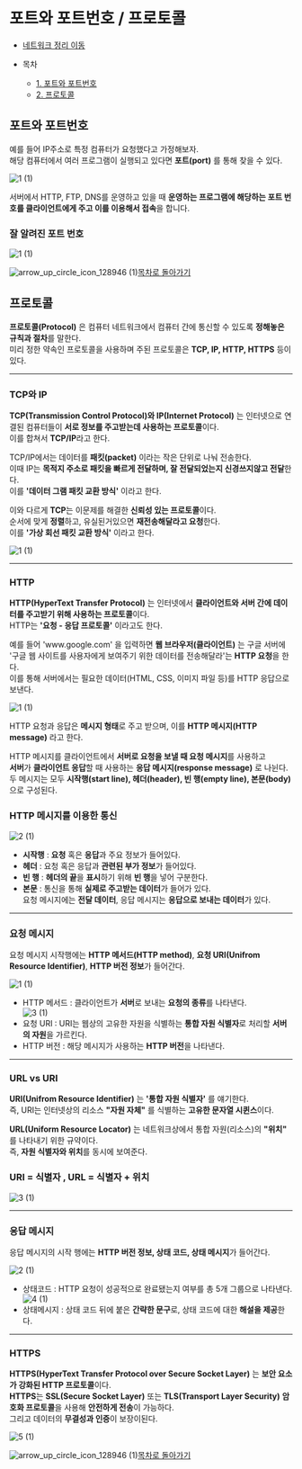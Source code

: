 <!---다함--->
# 포트와 포트번호 / 프로토콜 
  
* [네트워크 정리 이동](https://github.com/Hasegos/Study_CS/tree/master/Computer%20Science/NetWork)

* 목차
    * [1. 포트와 포트번호](#포트와-포트번호)
    * [2. 프로토콜](#프로토콜)
    

<!---목차 1--->
## 포트와 포트번호

예를 들어 IP주소로 특정 컴퓨터가 요청했다고 가정해보자.  
해당 컴퓨터에서 여러 프로그램이 실행되고 있다면 **포트(port)** 를 통해 찾을 수 있다.  

![1 (1)](https://github.com/Hasegos/Study_CS/assets/93961708/9e3a7e0e-82cd-48e0-bcba-865fc0e2fe9b)  

서버에서 HTTP, FTP, DNS를 운영하고 있을 때 **운영하는 프로그램에 해당하는 포트 번호를 클라이언트에게 주고 이를 이용해서 접속**을 합니다.  

### 잘 알려진 포트 번호  

![1 (1)](https://github.com/Hasegos/Study_CS/assets/93961708/199afb0f-0c03-4186-8ae5-ad8fa4f290ee)


![arrow_up_circle_icon_128946 (1)](https://github.com/Hasegos/Study_CS/assets/93961708/56bc983f-ea61-48fc-b733-fb8118b3aad5)[목차로 돌아가기](#포트와-포트번호--프로토콜)

<!---목차 2--->
## 프로토콜

**프로토콜(Protocol)** 은 컴퓨터 네트워크에서 컴퓨터 간에 통신할 수 있도록 **정해놓은 규칙과 절차**를 말한다.  
미리 정한 약속인 프로토콜을 사용하며 주된 프로토콜은 **TCP, IP, HTTP, HTTPS** 등이 있다.  

---

### TCP와 IP

**TCP(Transmission Control Protocol)와 IP(Internet Protocol)** 는 인터넷으로 연결된 컴퓨터들이 **서로 정보를 주고받는데 사용하는 프로토콜**이다.  
이를 합쳐서 **TCP/IP**라고 한다.

TCP/IP에서는 데이터를 **패킷(packet)** 이라는 작은 단위로 나눠 전송한다.  
이때 IP는 **목적지 주소로 패킷을 빠르게 전달하며, 잘 전달되었는지 신경쓰지않고 전달**한다.  
이를 **'데이터 그램 패킷 교환 방식'** 이라고 한다.  

이와 다르게 **TCP**는 이문제를 해결한 **신뢰성 있는 프로토콜**이다.  
순서에 맞게 **정렬**하고, 유실된거있으면 **재전송해달라고 요청**한다.  
이를 **'가상 회선 패킷 교환 방식'** 이라고 한다.    

![1 (1)](https://github.com/Hasegos/Study_CS/assets/93961708/efa387a9-0645-4151-bc8a-5fcc84046779)

---

### HTTP

**HTTP(HyperText Transfer Protocol)** 는 인터넷에서 **클라이언트와 서버 간에 데이터를 주고받기 위해 사용하는 프로토콜**이다.  
HTTP는 **'요청 - 응답 프로토콜'** 이라고도 한다. 

예를 들어 'www<hi>.google.com' 을 입력하면 **웹 브라우저(클라이언트)** 는 구글 서버에   
'구글 웹 사이트를 사용자에게 보여주기 위한 데이터를 전송해달라'는 **HTTP 요청**을 한다.  
이를 통해 서버에서는 필요한 데이터(HTML, CSS, 이미지 파일 등)를 HTTP 응답으로 보낸다.  

![1 (1)](https://github.com/Hasegos/Study_CS/assets/93961708/6e9782c4-34ed-418e-ac98-2975576de4bd)

HTTP 요청과 응답은 **메시지 형태**로 주고 받으며, 이를 **HTTP 메시지(HTTP message)** 라고 한다.  

HTTP 메시지를 클라이언트에서 **서버로 요청을 보낼 때 요청 메시지**를 사용하고  
**서버**가 **클라이언트 응답**할 때 사용하는 **응답 메시지(response message)** 로 나뉜다.  
두 메시지는 모두 **시작행(start line), 헤더(header), 빈 행(empty line), 본문(body)** 으로 구성된다.  

### HTTP 메시지를 이용한 통신

![2 (1)](https://github.com/Hasegos/Study_CS/assets/93961708/d569d4ba-bd2e-495a-85a7-6ffad8be7554)

* **시작행** : **요청** 혹은 **응답**과 주요 정보가 들어있다.
* **헤더** : 요청 혹은 응답과 **관련된 부가 정보**가 들어있다.
* **빈 행** : **헤더의 끝**을 **표시**하기 위해 **빈 행**을 넣어 구분한다. 
* **본문** : 통신을 통해 **실제로 주고받는 데이터**가 들어가 있다.  
    요청 메시지에는 **전달 데이터**, 응답 메시지는 **응답으로 보내는 데이터**가 있다.   
    
---

### 요청 메시지

요청 메시지 시작행에는 **HTTP 메서드(HTTP method)**, **요청 URI(Unifrom Resource Identifier)**, **HTTP 버전 정보**가 들어간다.  

![1 (1)](https://github.com/Hasegos/Study_CS/assets/93961708/65a232a8-5ff7-476d-abe8-f24251137522)  

* HTTP 메서드 : 클라이언트가 **서버**로 보내는 **요청의 종류**를 나타낸다.  
![3 (1)](https://github.com/Hasegos/Study_CS/assets/93961708/7e2b50f9-1691-498e-b42e-a1242fbb9a4b)  
* 요청 URI : URI는 웹상의 고유한 자원을 식별하는 **통합 자원 식별자**로 처리할 **서버의 자원**을 가르킨다.  
* HTTP 버전 : 해당 메시지가 사용하는 **HTTP 버전**을 나타낸다.

---

### URL vs URI
**URI(Unifrom Resource Identifier)** 는 **'통합 자원 식별자'** 를 얘기한다.  
즉, URI는 인터넷상의 리소스 **"자원 자체"** 를 식별하는 **고유한 문자열 시퀸스**이다.  

**URL(Uniform Resource Locator)** 는 네트워크상에서 통합 자원(리소스)의 **"위치"** 를 나타내기 위한 규약이다.  
즉, **자원 식별자와 위치**를 동시에 보여준다.  

### **URI = 식별자 , URL = 식별자 + 위치**
![3 (1)](https://github.com/Hasegos/Study_CS/assets/93961708/0fa1338c-023a-4fa7-aea4-63458915ea7f)

---

### 응답 메시지

응답 메시지의 시작 행에는 **HTTP 버전 정보, 상태 코드, 상태 메시지**가 들어간다.

![2 (1)](https://github.com/Hasegos/Study_CS/assets/93961708/8eeae95d-5351-430a-bbd0-1701e1556585)

* 상태코드 : HTTP 요청이 성공적으로 완료됐는지 여부를 총 5개 그룹으로 나타낸다.  
![4 (1)](https://github.com/Hasegos/Study_CS/assets/93961708/5d23374d-48ee-4079-9e9b-76cb146990f3)  
* 상태메시지 : 상태 코드 뒤에 붙은 **간략한 문구**로, 상태 코드에 대한 **해설을 제공**한다.  

---

### HTTPS

**HTTPS(HyperText Transfer Protocol over Secure Socket Layer)** 는 **보안 요소가 강화된 HTTP 프로토콜**이다.  
**HTTPS**는 **SSL(Secure Socket Layer)** 또는 **TLS(Transport Layer Security)** **암호화 프로토콜**을 사용해 **안전하게 전송**이 가능하다.    
그리고 데이터의 **무결성과 인증**이 보장이된다.  

![5 (1)](https://github.com/Hasegos/Study_CS/assets/93961708/118e4fd6-6eae-45d7-bd99-3bfa46dd0a21)  

![arrow_up_circle_icon_128946 (1)](https://github.com/Hasegos/Study_CS/assets/93961708/56bc983f-ea61-48fc-b733-fb8118b3aad5)[목차로 돌아가기](#포트와-포트번호--프로토콜)




